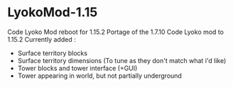# LyokoMod-1.15
Code Lyoko Mod reboot for 1.15.2
Portage of the 1.7.10 Code Lyoko mod to 1.15.2
Currently added : 
 - Surface territory blocks
 - Surface territory dimensions (To tune as they don't match what i'd like)
 - Tower blocks and tower interface (+GUI)
 - Tower appearing in world, but not partially underground
